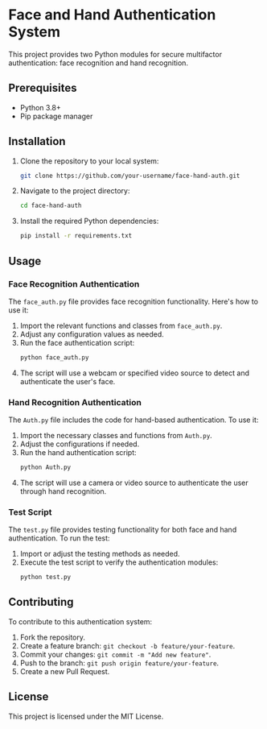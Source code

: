# Face and Hand Authentication System

This project provides two Python modules for secure multifactor authentication: face recognition and hand recognition.

## Prerequisites

- Python 3.8+
- Pip package manager

## Installation

1. Clone the repository to your local system:
    ```bash
    git clone https://github.com/your-username/face-hand-auth.git
    ```
2. Navigate to the project directory:
    ```bash
    cd face-hand-auth
    ```
3. Install the required Python dependencies:
    ```bash
    pip install -r requirements.txt
    ```

## Usage

### Face Recognition Authentication

The `face_auth.py` file provides face recognition functionality. Here's how to use it:

1. Import the relevant functions and classes from `face_auth.py`.
2. Adjust any configuration values as needed.
3. Run the face authentication script:
    ```bash
    python face_auth.py
    ```
4. The script will use a webcam or specified video source to detect and authenticate the user's face.

### Hand Recognition Authentication

The `Auth.py` file includes the code for hand-based authentication. To use it:

1. Import the necessary classes and functions from `Auth.py`.
2. Adjust the configurations if needed.
3. Run the hand authentication script:
    ```bash
    python Auth.py
    ```
4. The script will use a camera or video source to authenticate the user through hand recognition.

### Test Script

The `test.py` file provides testing functionality for both face and hand authentication. To run the test:

1. Import or adjust the testing methods as needed.
2. Execute the test script to verify the authentication modules:
    ```bash
    python test.py
    ```

## Contributing

To contribute to this authentication system:

1. Fork the repository.
2. Create a feature branch: `git checkout -b feature/your-feature`.
3. Commit your changes: `git commit -m "Add new feature"`.
4. Push to the branch: `git push origin feature/your-feature`.
5. Create a new Pull Request.

## License

This project is licensed under the MIT License.

